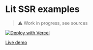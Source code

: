 # Lit SSR examples

> ⚠️ Work in progress, see sources

[![Deploy with Vercel](https://vercel.com/button)](https://vercel.com/new/clone?repository-url=https%3A%2F%2Fgithub.com%2FPonomareVlad%2Flit-ssr-examples)

[Live demo](https://lit-ssr-examples.vercel.app)